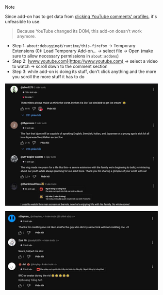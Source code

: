 >[!NOTE]
> Since add-on has to get data from [clicking YouTube comments' profiles](https://support.google.com/youtube/answer/9409333), it's unfeasible to use.

> Because YouTube changed its DOM, this add-on doesn't work anymore.

- Step 1: `about:debugging#/runtime/this-firefox` → Temporary Extensions (0): Load Temporary Add-on... → select file → Open (make sure to allow necessary permissions in `about:addons`)
- Step 2: [www.youtube.com](https://www.youtube.com) → select a video to watch → scroll down to the comment section
- Step 3: while add-on is doing its stuff, don't click anything and the more you scroll the more stuff it has to do

![Demonstration 2](demo/demonstration_2.jpg)


![Demonstration 1](demo/demonstration_1.jpg)

